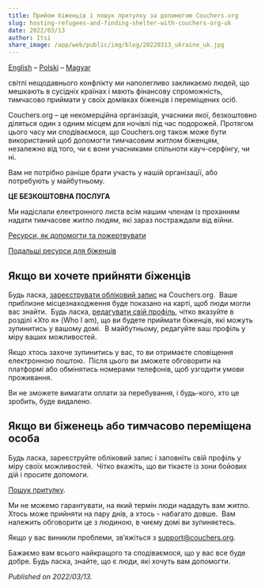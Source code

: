 ```yaml
---
title: Прийом біженців і пошук притулку за допомогою Couchers.org 
slug: hosting-refugees-and-finding-shelter-with-couchers-org-uk
date: 2022/03/13
author: Itsi
share_image: /app/web/public/img/blog/20220313_ukraine_uk.jpg
---
```


[English](/blog/2022/03/13/hosting-refugees-and-finding-shelter-with-couchers-org-en) – [Polski](/blog/2022/03/13/hosting-refugees-and-finding-shelter-with-couchers-org-pl) – [Magyar](/blog/2022/03/13/hosting-refugees-and-finding-shelter-with-couchers-org-hu)

світлі нещодавнього конфлікту ми наполегливо закликаємо людей, що мешкають в сусідніх країнах і мають фінансову спроможність, тимчасово приймати у своїх домівках біженців і переміщених осіб. 

Couchers.org – це некомерційна організація, учасники якої, безкоштовно діляться один з одним місцем для ночівлі під час подорожей. Протягом цього часу ми сподіваємося, що Couchers.org також може бути використаний щоб допомогти тимчасовим житлом біженцям, незалежно від того, чи є вони учасниками спільноти кауч-серфінгу, чи ні. 

Вам не потрібно раніше брати участь у нашій організації, або потребують у майбутньому.

**ЦЕ БЕЗКОШТОВНА ПОСЛУГА**

Ми надіслали електронного листа всім нашим членам із проханням надати тимчасове житло людям, які зараз постраждали від війни. 

[Ресурси, як допомогти та пожертвувати](https://how-to-help-ukraine-now.super.site/refuge-for-ukrainians)

[Подальші ресурси для біженців](https://docs.google.com/document/u/1/d/1OlZIz-72A2xI2uUOFE07L5ObQGP4JDcXZ2vdIs2P9BQ/mobilebasic)

## Якщо ви хочете прийняти біженців 

Будь ласка, [зареєструвати обліковий запис](https://couchers.org/signup) на Couchers.org.  Ваше приблизне місцезнаходження буде показано на карті, щоб люди могли вас знайти.  Будь ласка, [редагувати свій профіль](https://couchers.org/profile/edit), чітко вказуйте в розділі «Хто я» (Who I am), що ви будете приймати біженців, які можуть зупинитись у вашому домі.  В майбутньому, редагуйте ваш профіль у міру ваших можливостей. 

Якщо хтось захоче зупинитись у вас, то ви отримаєте сповіщення електронною поштою.  Після цього ви зможете обговорити на платформі або обмінятись номерами телефонів, щоб узгодити умови проживання.

Ви не зможете вимагати оплати за перебування, і будь-кого, хто це зробить, буде видалено. 

## Якщо ви біженець або тимчасово переміщена особа 

Будь ласка, зареєструйте обліковий запис і заповніть свій профіль у міру своїх можливостей.  Чітко вкажіть, що ви тікаєте із зони бойових дій і просите допомоги. 

[Пошук притулку](https://couchers.org/search).

Ми не можемо гарантувати, на який термін люди нададуть вам житло.  Хтось може прийняти на пару днів, а хтось - набагато довше.  Вам належить обговорити це з людиною, в чиєму домі ви зупиняєтесь. 

Якщо у вас виникли проблеми, зв’яжіться з [support@couchers.org](mailto:support@couchers.org).

Бажаємо вам всього найкращого та сподіваємося, що у вас все буде добре. Будь ласка, знайте, що є люди, які хочуть вам допомогти.

*Published on 2022/03/13.*
